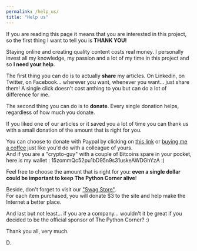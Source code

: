 ```yaml
---
permalink: /help_us/
title: "Help us"
---
```

If you are reading this page it means that you are interested in this project, so the first thing I want to tell you is **THANK YOU!**

Staying online and creating quality content costs real money. I personally invest all my knowledge, my passion and a lot of my time in this project and so **I need your help**.

The first thing you can do is to actually **share** my articles. On Linkedin, on Twitter, on Facebook... wherever you want, whenever you want... just share them! A single click doesn't cost anthing to you but can do a lot of difference for me.

The second thing you can do is to **donate**.
Every single donation helps, regardless of how much you donate.

If you liked one of our articles or it saved you a lot of time you can thank us with a small donation of the amount that is right for you. 

You can choose to donate with Paypal by clicking on [this link](https://www.paypal.com/paypalme/mastro35) or [buying me a coffee](https://www.buymeacoffee.com/dXjDHmt) just like you'd do with a colleague of yours.  
And if you are a "crypto-guy" with a couple of Bitcoins spare in your pocket, here is my wallet : 15zommQc52pu1bD95n9s31uskeAWDGhYzA :)

Feel free to choose the amount that is right for you: **even a single dollar could be important to keep The Python Corner alive**!

Beside, don't forget to visit our ["Swag Store"](https://shop.spreadshirt.com/the-python-corner/).  
For each item purchased, you will donate $3 to the site and help make the Internet a better place.

And last but not least... if you are a company... wouldn't it be great if you decided to be the official sponsor of The Python Corner? :)

Thank you all, very much.

D.
